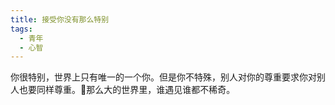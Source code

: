 ```yaml
---
title: 接受你没有那么特别
tags:
  - 青年
  - 心智
---
```


你很特别，世界上只有唯一的一个你。但是你不特殊，别人对你的尊重要求你对别人也要同样尊重。那么大的世界里，谁遇见谁都不稀奇。


